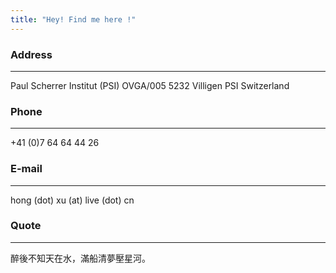 ```yaml
---
title: "Hey! Find me here !"
---
```


### Address
---
Paul Scherrer Institut (PSI)
OVGA/005
5232 Villigen PSI
Switzerland

### Phone
---
+41 (0)7 64 64 44 26

### E-mail
---
hong (dot) xu (at) live (dot) cn 

### Quote
---
醉後不知天在水，滿船清夢壓星河。

